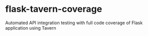 # flask-tavern-coverage
Automated API integration testing with full code coverage of Flask application using Tavern
